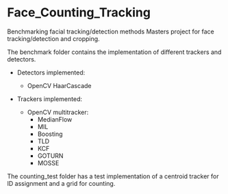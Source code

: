 # Face_Counting_Tracking
Benchmarking facial tracking/detection methods
Masters project for face tracking/detection and cropping.

The benchmark folder contains the implementation of different trackers and detectors.
- Detectors implemented: 
  - OpenCV HaarCascade
  
- Trackers implemented:
  - OpenCV multitracker:
    - MedianFlow
    - MIL
    - Boosting
    - TLD
    - KCF
    - GOTURN
    - MOSSE

The counting_test folder has a test implementation of a centroid tracker for ID assignment and a grid for counting. 
